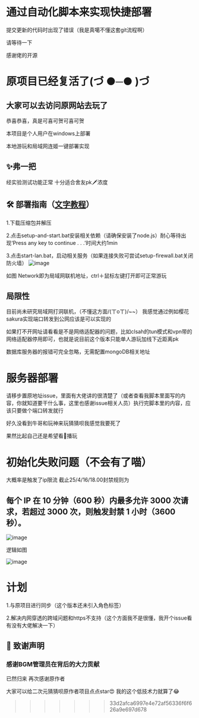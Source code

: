 # 通过自动化脚本来实现快捷部署
提交更新的代码时出现了错误（我是真噶不懂这套git流程啊）

请等待一下



感谢佬的开源
# 原项目已经复活了(づ ●─● )づ

## 大家可以去访问原网站去玩了

恭喜恭喜，真是可喜可贺可喜可贺

本项目是个人用户在windows上部署

本地游玩和局域网连姬一键部署实现

## ✨弗一把
经实验测试功能正常
十分适合舍友pk🗡浓度





## 🛠️ 部署指南（[文字教程](https://github.com/czjun/anime-character-guessr/blob/main/%E6%96%87%E5%AD%97%E6%95%99%E7%A8%8B.txt)）
1.下载压缩包并解压

2.点击setup-and-start.bat安装相关依赖（请确保安装了node.js）耐心等待出现‘Press any key to continue . . .’时间大约1min

3.点击start-lan.bat，启动相关服务（如果连接失败可尝试setup-firewall.bat关闭防火墙）
![image](https://github.com/user-attachments/assets/441968cd-34a5-4a3e-94a3-68eb1b7501a8)

如图 Network即为局域网联机地址，ctrl＋鼠标左键打开即可正常游玩

## 局限性
目前尚未研究局域网打洞联机，（不懂这方面/(ㄒoㄒ)/~~）
我感觉通过例如樱花sakura实现端口转发到公网应该是可以实现的

如果打不开网址请看看是不是网络适配器的问题，比如clsah的tun模式和vpn带的网络适配器停用即可，也就是说目前这个版本只能单人游玩加线下近距离pk

数据库服务器的报错可完全忽略，无需配置mongoDB相关地址

# 服务器部署
请移步置原地址issue，里面有大佬讲的很清楚了（或者查看我脚本里面写的内容，你就知道要干什么事，这里也感谢issue相关人员）执行完脚本里的内容，应该只要做个端口转发就行


好久没看到牛哥和玩神来玩猜猜呗我感觉我要死了


果然比起自己还是希望看🐖播玩

# 初始化失败问题（不会有了喵）
大概率是触发了ip限流
截止25/4/16/18.00封禁规则为
## 每个 IP 在 10 分钟（600 秒）内最多允许 3000 次请求，若超过 3000 次，则触发封禁 1 小时（3600 秒）。

![image](https://github.com/user-attachments/assets/7b6027d4-5b4c-4b6e-ad8e-327b7d398b36)

逻辑如图

![image](https://github.com/user-attachments/assets/fd098ade-9c7e-47fa-80fa-a00bbafe508d)




# 计划
1.与原项目进行同步（这个版本还未引入角色标签）

2.解决内网穿透的跨域问题和https不支持（这个方面我不是很懂，我开个issue看有没有大佬解决一下）




## 🙏 致谢声明
### 感谢BGM管理员在背后的大力贡献
已然归来
再次感谢原作者

大家可以给二次元猜猜呗原作者项目点点star😍
我的这个低技术力就算了😂
>>>>>>> 33d2afca6997e4e72af56336f6f626a9e697d678

